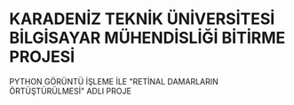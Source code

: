 # KARADENİZ TEKNİK ÜNİVERSİTESİ BİLGİSAYAR MÜHENDİSLİĞİ BİTİRME PROJESİ 
PYTHON GÖRÜNTÜ İŞLEME İLE "RETİNAL DAMARLARIN ÖRTÜŞTÜRÜLMESİ" ADLI PROJE
